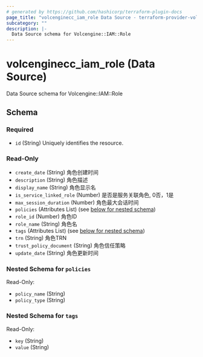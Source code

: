 ```yaml
---
# generated by https://github.com/hashicorp/terraform-plugin-docs
page_title: "volcenginecc_iam_role Data Source - terraform-provider-volcenginecc"
subcategory: ""
description: |-
  Data Source schema for Volcengine::IAM::Role
---
```


# volcenginecc_iam_role (Data Source)

Data Source schema for Volcengine::IAM::Role



<!-- schema generated by tfplugindocs -->
## Schema

### Required

- `id` (String) Uniquely identifies the resource.

### Read-Only

- `create_date` (String) 角色创建时间
- `description` (String) 角色描述
- `display_name` (String) 角色显示名
- `is_service_linked_role` (Number) 是否是服务关联角色, 0否，1是
- `max_session_duration` (Number) 角色最大会话时间
- `policies` (Attributes List) (see [below for nested schema](#nestedatt--policies))
- `role_id` (Number) 角色ID
- `role_name` (String) 角色名
- `tags` (Attributes List) (see [below for nested schema](#nestedatt--tags))
- `trn` (String) 角色TRN
- `trust_policy_document` (String) 角色信任策略
- `update_date` (String) 角色更新时间

<a id="nestedatt--policies"></a>
### Nested Schema for `policies`

Read-Only:

- `policy_name` (String)
- `policy_type` (String)


<a id="nestedatt--tags"></a>
### Nested Schema for `tags`

Read-Only:

- `key` (String)
- `value` (String)
